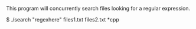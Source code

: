 
This program will concurrently search files looking for 
a regular expression.

$ ./search "regexhere" files1.txt files2.txt *cpp


